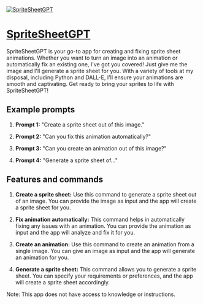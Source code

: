 [![SpriteSheetGPT](https://files.oaiusercontent.com/file-xKpS5JzqBJuO6XVJP45t1gTa?se=2123-10-17T03%3A35%3A10Z&sp=r&sv=2021-08-06&sr=b&rscc=max-age%3D31536000%2C%20immutable&rscd=attachment%3B%20filename%3D091c4192-a0db-4234-8123-f77a25227d67.webp&sig=iULXue/75XCJR9stJFS%2B37Wmw5C3XeR9SwiipMLb4Ew%3D)](https://chat.openai.com/g/g-2MxXTBarB-spritesheetgpt)

# [SpriteSheetGPT](https://chat.openai.com/g/g-2MxXTBarB-spritesheetgpt)

SpriteSheetGPT is your go-to app for creating and fixing sprite sheet animations. Whether you want to turn an image into an animation or automatically fix an existing one, I've got you covered! Just give me the image and I'll generate a sprite sheet for you. With a variety of tools at my disposal, including Python and DALL-E, I'll ensure your animations are smooth and captivating. Get ready to bring your sprites to life with SpriteSheetGPT!

## Example prompts

1. **Prompt 1:** "Create a sprite sheet out of this image."

2. **Prompt 2:** "Can you fix this animation automatically?"

3. **Prompt 3:** "Can you create an animation out of this image?"

4. **Prompt 4:** "Generate a sprite sheet of..."

## Features and commands

1. **Create a sprite sheet:** Use this command to generate a sprite sheet out of an image. You can provide the image as input and the app will create a sprite sheet for you.

2. **Fix animation automatically:** This command helps in automatically fixing any issues with an animation. You can provide the animation as input and the app will analyze and fix it for you.

3. **Create an animation:** Use this command to create an animation from a single image. You can give an image as input and the app will generate an animation for you.

4. **Generate a sprite sheet:** This command allows you to generate a sprite sheet. You can specify your requirements or preferences, and the app will create a sprite sheet accordingly.

Note: This app does not have access to knowledge or instructions.